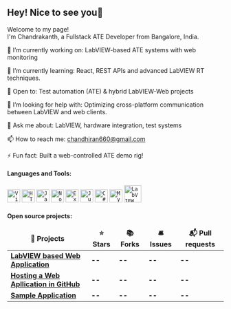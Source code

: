 ## Hey! Nice to see you👋

Welcome to my page!  
I'm Chandrakanth, a Fullstack ATE Developer from Bangalore, India.

🔭 I’m currently working on: LabVIEW-based ATE systems with web monitoring 

🌱 I’m currently learning: React, REST APIs and advanced LabVIEW RT techniques.

👯 Open to: Test automation (ATE) & hybrid LabVIEW-Web projects

🤔 I’m looking for help with:  Optimizing cross-platform communication between LabVIEW and web clients.

💬 Ask me about:  LabVIEW, hardware integration, test systems 

📫 How to reach me: chandhiran660@gmail.com

⚡ Fun fact: Built a web-controlled ATE demo rig!

 
#### Languages and Tools:
<div align="left">
	<code><img width="30" src="https://raw.githubusercontent.com/marwin1991/profile-technology-icons/refs/heads/main/icons/visual_studio_code.png" alt="Visual Studio Code" title="Visual Studio Code"/></code>
	<code><img width="30" src="https://raw.githubusercontent.com/marwin1991/profile-technology-icons/refs/heads/main/icons/html.png" alt="HTML" title="HTML"/></code>
	<code><img width="30" src="https://raw.githubusercontent.com/marwin1991/profile-technology-icons/refs/heads/main/icons/javascript.png" alt="JavaScript" title="JavaScript"/></code>
	<code><img width="30" src="https://raw.githubusercontent.com/marwin1991/profile-technology-icons/refs/heads/main/icons/node_js.png" alt="Node.js" title="Node.js"/></code>
	<code><img width="30" src="https://raw.githubusercontent.com/marwin1991/profile-technology-icons/refs/heads/main/icons/express.png" alt="Express" title="Express"/></code>
  <code><img width="30" src="https://raw.githubusercontent.com/marwin1991/profile-technology-icons/refs/heads/main/icons/jupyter_notebook.png" alt="Jupyter Notebook" title="Jupyter Notebook"/></code>
	<code><img width="30" src="https://raw.githubusercontent.com/marwin1991/profile-technology-icons/refs/heads/main/icons/c%23.png" alt="C#" title="C#"/></code>
	<code><img width="30" src="https://raw.githubusercontent.com/marwin1991/profile-technology-icons/refs/heads/main/icons/mysql.png" alt="MySQL" title="MySQL"/></code>
	<code><img width="40" src="https://user-images.githubusercontent.com/57252765/72805263-bcc17000-3c52-11ea-988c-b4125a068cac.png" alt="LabVIEW" title="LabVIEW"/></code>
</div>

#### Open source projects:
<table>
  <thead align="center">
    <tr>
      <td><b>🎁 Projects</b></td>
      <td><b>⭐ Stars</b></td>
      <td><b>📚 Forks</b></td>
      <td><b>🛎 Issues</b></td>
      <td><b>📬 Pull requests</b></td>
    </tr>
  </thead>
  <tbody>
    <tr>
      <td><a href="https://github.com/Chandhir/LabVIEW-Based-We-Application.git"><b>LabVIEW based Web Application</b></a></td>
      <td><a target="_blank" rel="noopener noreferrer nofollow"><b>--</b></a></td>
      <td><a target="_blank" rel="noopener noreferrer nofollow" ><b>--</b></a></td>
      <td><a target="_blank" rel="noopener noreferrer nofollow" ><b>--</b></a></td>
      <td><a target="_blank" rel="noopener noreferrer nofollow" ></a><b>--</b></a></td>
    </tr>
	<tr>
      <td><a href="https://github.com/Chandhir/Web-Application-2.git"><b>Hosting a Web Apllication in GitHub</b></a></td>
      <td><a target="_blank" rel="noopener noreferrer nofollow"><b>--</b></a></td>
      <td><a target="_blank" rel="noopener noreferrer nofollow" ><b>--</b></a></td>
      <td><a target="_blank" rel="noopener noreferrer nofollow" ><b>--</b></a></td>
      <td><a target="_blank" rel="noopener noreferrer nofollow" ></a><b>--</b></a></td>
    </tr>
	<tr>
      <td><a href="https://github.com/Chandhir/LabVIEW-Based-We-Application.git"><b>Sample Application</b></a></td>
      <td><a target="_blank" rel="noopener noreferrer nofollow"><b>--</b></a></td>
      <td><a target="_blank" rel="noopener noreferrer nofollow" ><b>--</b></a></td>
      <td><a target="_blank" rel="noopener noreferrer nofollow" ><b>--</b></a></td>
      <td><a target="_blank" rel="noopener noreferrer nofollow" ></a><b>--</b></a></td>
    </tr>
  </tbody>
</table>
<!--
**Chandhir/Chandhir** is a ✨ _special_ ✨ repository because its `README.md` (this file) appears on your GitHub profile.

Here are some ideas to get you started:

- 🔭 I’m currently working on ...
- 🌱 I’m currently learning ...
- 👯 I’m looking to collaborate on ...
- 🤔 I’m looking for help with ...
- 💬 Ask me about ...
- 📫 How to reach me: ...
- 😄 Pronouns: ...
- ⚡ Fun fact: ...
-->
